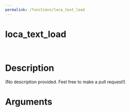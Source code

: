 ```yaml
---
permalink: /functions/loca_text_load
---
```

# loca_text_load  
&nbsp;  
# Description  
(No description provided. Feel free to make a pull request!) 
&nbsp;  
# Arguments


